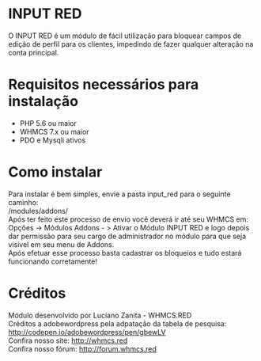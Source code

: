 # INPUT RED
O INPUT RED é um módulo de fácil utilização para bloquear campos de edição de perfil para os clientes, impedindo de fazer qualquer alteração na conta principal.

# Requisitos necessários para instalação
- PHP 5.6 ou maior
- WHMCS 7.x ou maior
- PDO e Mysqli ativos

# Como instalar
Para instalar é bem simples, envie a pasta input_red para o seguinte caminho: <br/> /modules/addons/ <br/>
Após ter feito este processo de envio você deverá ir até seu WHMCS em: Opções -> Módulos Addons - > Ativar o Módulo INPUT RED e logo depois dar permissão para seu cargo de administrador no módulo para que seja visível em seu menu de Addons.<br/>
Após efetuar esse processo basta cadastrar os bloqueios e tudo estará funcionando corretamente!

# Créditos
Módulo desenvolvido por Luciano Zanita - WHMCS.RED<br/>
Créditos a adobewordpress pela adpatação da tabela de pesquisa:  http://codepen.io/adobewordpress/pen/gbewLV<br/>
Confira nosso site: http://whmcs.red<br/>
Confira nosso fórum: http://forum.whmcs.red<br/>
